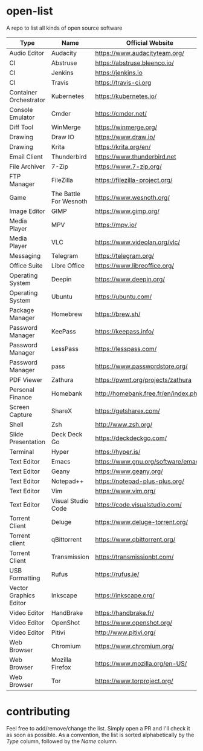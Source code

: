# open-list
A repo to list all kinds of open source software

| Type | Name | Official Website | Source Code Repository |
| ------------- | ------------- | ------------- | ----- |
| Audio Editor | Audacity | https://www.audacityteam.org/ | https://github.com/audacity/audacity |
| CI | Abstruse | https://abstruse.bleenco.io/ | https://github.com/bleenco/abstruse |
| CI | Jenkins | https://jenkins.io | https://github.com/jenkinsci |
| CI | Travis | https://travis-ci.org | https://github.com/travis-ci/travis-ci |
| Container Orchestrator | Kubernetes | https://kubernetes.io/ | https://github.com/kubernetes/kubernetes |
| Console Emulator | Cmder | https://cmder.net/ | https://github.com/cmderdev/cmder/ |
| Diff Tool | WinMerge | https://winmerge.org/ | https://github.com/winmerge/winmerge |
| Drawing | Draw IO | https://www.draw.io/ | https://github.com/jgraph/drawio |
| Drawing | Krita | https://krita.org/en/ | https://invent.kde.org/kde/krita/ |
| Email Client | Thunderbird | https://www.thunderbird.net | https://hg.mozilla.org/comm-central/ |
| File Archiver | 7-Zip | https://www.7-zip.org/ | https://sourceforge.net/projects/sevenzip/ |
| FTP Manager | FileZilla | https://filezilla-project.org/ | https://download.filezilla-project.org/client/ |
| Game | The Battle For Wesnoth | https://www.wesnoth.org/ | https://github.com/wesnoth/wesnoth |
| Image Editor | GIMP | https://www.gimp.org/ | https://www.gimp.org/source/ |
| Media Player | MPV | https://mpv.io/ | https://github.com/mpv-player/mpv |
| Media Player | VLC | https://www.videolan.org/vlc/ | https://www.videolan.org/vlc/download-sources.html |
| Messaging | Telegram | https://telegram.org/ | https://github.com/TelegramOrg |
| Office Suite | Libre Office | https://www.libreoffice.org/ | https://www.libreoffice.org/download/download/ |
| Operating System | Deepin | https://www.deepin.org/ | https://github.com/linuxdeepin |
| Operating System | Ubuntu | https://ubuntu.com/ | https://wiki.ubuntu.com/Kernel/SourceCode |
| Package Manager | Homebrew | https://brew.sh/ | https://github.com/Homebrew/brew |
| Password Manager | KeePass | https://keepass.info/ | https://sourceforge.net/projects/keepass/ |
| Password Manager | LessPass | https://lesspass.com/ | https://github.com/lesspass/lesspass |
| Password Manager | pass | https://www.passwordstore.org/ | https://git.zx2c4.com/password-store/ |
| PDF Viewer | Zathura | https://pwmt.org/projects/zathura | https://git.pwmt.org/pwmt/zathura |
| Personal Finance | Homebank | http://homebank.free.fr/en/index.php | https://code.launchpad.net/homebank |
| Screen Capture | ShareX | https://getsharex.com/ | https://github.com/ShareX/ShareX |
| Shell | Zsh | http://www.zsh.org/ | http://zsh.sourceforge.net/Arc/source.html |
| Slide Presentation | Deck Deck Go | https://deckdeckgo.com/ | https://github.com/deckgo/deckdeckgo |
| Terminal | Hyper | https://hyper.is/ | https://github.com/zeit/hyper |
| Text Editor | Emacs | https://www.gnu.org/software/emacs/ | https://github.com/emacs-mirror/emacs |
| Text Editor | Geany | https://www.geany.org/ | https://github.com/geany |
| Text Editor | Notepad++ | https://notepad-plus-plus.org/ | https://github.com/notepad-plus-plus/notepad-plus-plus |
| Text Editor | Vim | https://www.vim.org/ | https://www.vim.org/sources.php |
| Text Editor | Visual Studio Code | https://code.visualstudio.com/ | https://github.com/Microsoft/vscode/ |
| Torrent Client | Deluge | https://www.deluge-torrent.org/ | https://git.deluge-torrent.org/deluge |
| Torrent client | qBittorrent | https://www.qbittorrent.org/ | https://github.com/qbittorrent/qBittorrent |
| Torrent Client | Transmission | https://transmissionbt.com/ | https://github.com/transmission/transmission |
| USB Formatting | Rufus | https://rufus.ie/ | https://github.com/pbatard/rufus |
| Vector Graphics Editor | Inkscape | https://inkscape.org/ | https://gitlab.com/inkscape/inkscape |
| Video Editor | HandBrake | https://handbrake.fr/ | https://github.com/HandBrake/HandBrake |
| Video Editor | OpenShot | https://www.openshot.org/ | https://github.com/OpenShot |
| Video Editor | Pitivi | http://www.pitivi.org/ | https://github.com/GNOME/pitivi |
| Web Browser | Chromium | https://www.chromium.org/ | https://chromium.googlesource.com/chromium/src.git |
| Web Browser | Mozilla Firefox | https://www.mozilla.org/en-US/ | https://developer.mozilla.org/en-US/docs/Mozilla/Developer_guide/Source_Code/Directory_structure |
| Web Browser | Tor | https://www.torproject.org/ | https://dist.torproject.org/ |


# contributing
Feel free to add/remove/change the list. Simply open a PR and I'll check it as soon as possible. As a convention, the list is sorted alphabetically by the _Type_ column, followed by the _Name_ column.
